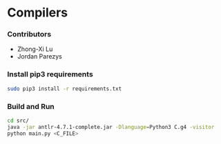 # Compilers

###  Contributors

- Zhong-Xi Lu
- Jordan Parezys

### Install pip3 requirements

```bash
sudo pip3 install -r requirements.txt
```

### Build and Run

```bash
cd src/
java -jar antlr-4.7.1-complete.jar -Dlanguage=Python3 C.g4 -visitor
python main.py <C_FILE>
```